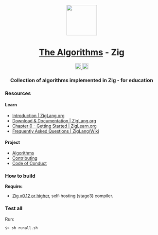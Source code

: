 <div align="center">
<!-- Title: -->
<a href="https://ziglang.org/"><img src="https://ziglang.org/img/zig-logo-dynamic.svg" width="100" height="100"></a>

<h1><a href="https://github.com/TheAlgorithms/">The Algorithms</a> - Zig</h1>

<!-- Labels: -->
<a href="https://github.com/TheAlgorithms/Zig/actions/workflows/CI.yml">
  <img src="https://github.com/TheAlgorithms/Zig/actions/workflows/CI.yml/badge.svg" height="20" alt="Build workflow">
</a>
<a href="https://the-algorithms.com/discord">
  <img src="https://img.shields.io/discord/808045925556682782.svg?logo=discord&colorB=00d37d" height="20" alt="Discord community">
</a>

<!-- Short description: -->
  <h3>Collection of algorithms implemented in Zig - for education</h3>
</div>

### Resources

#### Learn

 * [Introduction | ZigLang.org](https://ziglang.org/learn/#introduction)
 * [Download & Documentation | ZigLang.org](https://ziglang.org/download)
 * [Chapter 0 - Getting Started | ZigLearn.org](https://ziglearn.org/)
 * [Frequently Asked Questions | ZigLang/Wiki](https://github.com/ziglang/zig/wiki/FAQ)

 #### Project
 
 * [Algorithms](DIRECTORY.md)
 * [Contributing](CONTRIBUTING.md)
 * [Code of Conduct](CODE_OF_CONDUCT.md)
 

### How to build

**Require:**
- [Zig v0.12 or higher](https://ziglang.org/download), self-hosting (stage3) compiler.

### Test all

Run:

```bash
$> sh runall.sh
```
